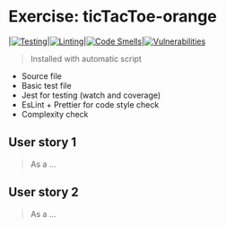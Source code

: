 # Exercise: ticTacToe-orange
|[![Testing](https://github.com/sfruzsi/ticTacToe-orange/actions/workflows/test.yml/badge.svg)](https://github.com/sfruzsi/ticTacToe-orange/actions/workflows/test.yml)|[![Linting](https://github.com/sfruzsi/ticTacToe-orange/actions/workflows/lint.yml/badge.svg)](https://github.com/sfruzsi/ticTacToe-orange/actions/workflows/lint.yml)|[![Code Smells](https://sonarcloud.io/api/project_badges/measure?project=sfruzsi_ticTacToe-orange&metric=code_smells)](https://sonarcloud.io/summary/new_code?id=sfruzsi_ticTacToe-orange)|[![Vulnerabilities](https://sonarcloud.io/api/project_badges/measure?project=sfruzsi_ticTacToe-orange&metric=vulnerabilities)](https://sonarcloud.io/summary/new_code?id=sfruzsi_ticTacToe-orange)
> Installed with automatic script
- Source file
- Basic test file
- Jest for testing (watch and coverage) 
- EsLint + Prettier for code style check
- Complexity check
## User story 1
> As a ...

## User story 2
> As a ...

